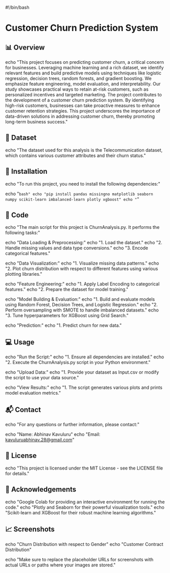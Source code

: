 #!/bin/bash

# Customer Churn Prediction System

## 📊 Overview

echo "This project focuses on predicting customer churn, a critical concern for businesses. Leveraging machine learning and a rich dataset, we identify relevant features and build predictive models using techniques like logistic regression, decision trees, random forests, and gradient boosting. We emphasize feature engineering, model evaluation, and interpretability. Our study showcases practical ways to retain at-risk customers, such as personalized incentives and targeted marketing. The project contributes to the development of a customer churn prediction system. By identifying high-risk customers, businesses can take proactive measures to enhance customer retention strategies. This project underscores the importance of data-driven solutions in addressing customer churn, thereby promoting long-term business success."

## 📁 Dataset

echo "The dataset used for this analysis is the Telecommunication dataset, which contains various customer attributes and their churn status."

## 🚀 Installation

echo "To run this project, you need to install the following dependencies:"

echo "```bash"
echo "pip install pandas missingno matplotlib seaborn numpy scikit-learn imbalanced-learn plotly xgboost"
echo "```"

## 📝 Code

echo "The main script for this project is ChurnAnalysis.py. It performs the following tasks:"

echo "Data Loading & Preprocessing:"
echo "1. Load the dataset."
echo "2. Handle missing values and data type conversions."
echo "3. Encode categorical features."

echo "Data Visualization:"
echo "1. Visualize missing data patterns."
echo "2. Plot churn distribution with respect to different features using various plotting libraries."

echo "Feature Engineering:"
echo "1. Apply Label Encoding to categorical features."
echo "2. Prepare the dataset for model training."

echo "Model Building & Evaluation:"
echo "1. Build and evaluate models using Random Forest, Decision Trees, and Logistic Regression."
echo "2. Perform oversampling with SMOTE to handle imbalanced datasets."
echo "3. Tune hyperparameters for XGBoost using Grid Search."

echo "Prediction:"
echo "1. Predict churn for new data."

## 💻 Usage

echo "Run the Script:"
echo "1. Ensure all dependencies are installed."
echo "2. Execute the ChurnAnalysis.py script in your Python environment."

echo "Upload Data:"
echo "1. Provide your dataset as Input.csv or modify the script to use your data source."

echo "View Results:"
echo "1. The script generates various plots and prints model evaluation metrics."

## 📬 Contact

echo "For any questions or further information, please contact:"

echo "Name: Abhinav Kavuluru"
echo "Email: kavuluruabhinav.28@gmail.com"

## 📝 License

echo "This project is licensed under the MIT License - see the LICENSE file for details."

## 🌟 Acknowledgements

echo "Google Colab for providing an interactive environment for running the code."
echo "Plotly and Seaborn for their powerful visualization tools."
echo "Scikit-learn and XGBoost for their robust machine learning algorithms."

## 📈 Screenshots

echo "Churn Distribution with respect to Gender"
echo "Customer Contract Distribution"

echo "Make sure to replace the placeholder URLs for screenshots with actual URLs or paths where your images are stored."
